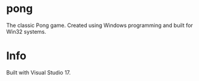 # pong
The classic Pong game. Created using Windows programming and built for Win32 systems.

# Info
Built with Visual Studio 17.
